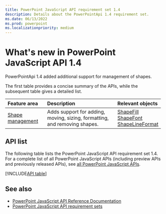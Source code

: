 ```yaml
---
title: PowerPoint JavaScript API requirement set 1.4
description: Details about the PowerPointApi 1.4 requirement set.
ms.date: 06/13/2022
ms.prod: powerpoint
ms.localizationpriority: medium
---
```


# What's new in PowerPoint JavaScript API 1.4

PowerPointApi 1.4 added additional support for management of shapes.

The first table provides a concise summary of the APIs, while the subsequent table gives a detailed list.

| Feature area | Description | Relevant objects |
|:--- |:--- |:--- |
| [Shape management](/office/dev/add-ins/powerpoint/shapes) | Adds support for adding, moving, sizing, formatting, and removing shapes. | [ShapeFill](/javascript/api/powerpoint/powerpoint.shapefill)<br>[ShapeFont](/javascript/api/powerpoint/powerpoint.shapefont)<br>[ShapeLineFormat](/javascript/api/powerpoint/powerpoint.shapelineformat)|

## API list

The following table lists the PowerPoint JavaScript API requirement set 1.4. For a complete list of all PowerPoint JavaScript APIs (including preview APIs and previously released APIs), see [all PowerPoint JavaScript APIs](/javascript/api/powerpoint?view=powerpoint-js-preview&preserve-view=true).


[!INCLUDE[API table](../../includes/powerpoint-1_4.md)]

## See also

- [PowerPoint JavaScript API Reference Documentation](/javascript/api/powerpoint?view=powerpoint-js-1.3&preserve-view=true)
- [PowerPoint JavaScript API requirement sets](powerpoint-api-requirement-sets.md) 
